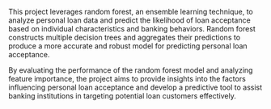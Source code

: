 This project leverages random forest, an ensemble learning technique, to analyze personal loan data and predict the likelihood of loan acceptance based on individual characteristics and banking behaviors. Random forest constructs multiple decision trees and aggregates their predictions to produce a more accurate and robust model for predicting personal loan acceptance.

By evaluating the performance of the random forest model and analyzing feature importance, the project aims to provide insights into the factors influencing personal loan acceptance and develop a predictive tool to assist banking institutions in targeting potential loan customers effectively.
